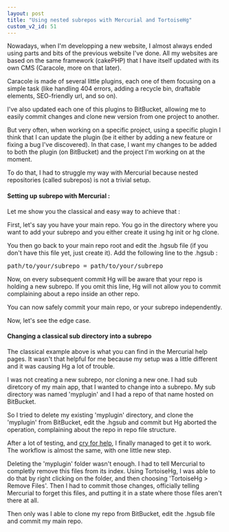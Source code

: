 ```yaml
---
layout: post
title: "Using nested subrepos with Mercurial and TortoiseHg"
custom_v2_id: 51
---
```


<p>Nowadays, when I'm developping a new website, I almost always ended using parts and bits of the previous website I've done. All my websites are based on the same framework (cakePHP) that I have itself updated with its own CMS (Caracole, more on that later).</p>
<p>Caracole is made of several little plugins, each one of them focusing on a simple task (like handling 404 errors, adding a recycle bin, draftable elements, SEO-friendly url, and so on).</p>
<p>I've also updated each one of this plugins to BitBucket, allowing me to easily commit changes and clone new version from one project to another.</p>
<p>But very often, when working on a specific project, using a specific plugin I think that I can update the plugin (be it either by adding a new feature or fixing a bug I've discovered). In that case, I want my changes to be added to both the plugin (on BitBucket) and the project I'm working on at the moment.</p>
<p>To do that, I had to struggle my way with Mercurial because nested repositories (called subrepos) is not a trivial setup.</p>
<h4>Setting up subrepo with Mercurial :</h4>
<p>Let me show you the classical and easy way to achieve that :</p>
<p>First, let's say you have your main repo. You go in the directory where you want to add your subrepo and you either create it using hg init or hg clone.</p>
<p>You then go back to your main repo root and edit the .hgsub file (if you don't have this file yet, just create it). Add the following line to the .hgsub :</p>
<pre lang="robots">path/to/your/subrepo = path/to/your/subrepo</pre>
<p>Now, on every subsequent commit Hg will be aware that your repo is holding a new subrepo. If you omit this line, Hg will not allow you to commit complaining about a repo inside an other repo.</p>
<p>You can now safely commit your main repo, or your subrepo independently.</p>
<p>Now, let's see the edge case.</p>
<h4>Changing a classical sub directory into a subrepo</h4>
<p>The classical example above is what you can find in the Mercurial help pages. It wasn't that helpful for me because my setup was a little different and it was causing Hg a lot of trouble.</p>
<p>I was not creating a new subrepo, nor cloning a new one. I had sub diretcory of my main app, that I wanted to change into a subrepo. My sub directory was named 'myplugin' and I had a repo of that name hosted on BitBucket.</p>
<p>So I tried to delete my existing 'myplugin' directory, and clone the 'myplugin' from BitBucket, edit the .hgsub and commit but Hg aborted the operation, complaining about the repo in repo file structure.</p>
<p>After a lot of testing, and <a href="http://stackoverflow.com/questions/2371330/what-is-the-correct-way-to-handle-nested-hg-repositories-with-mercurial-tortoiseh">cry for help</a>, I finally managed to get it to work. The workflow is almost the same, with one little new step.</p>
<p>Deleting the 'myplugin' folder wasn't enough. I had to tell Mercurial to completly remove this files from its index. Using TortoiseHg, I was able to do that by right clicking on the folder, and then choosing 'TortoiseHg &gt; Remove Files'. Then I had to commit those changes, officially telling Mercurial to forget this files, and putting it in a state where those files aren't there at all.</p>
<p>Then only was I able to clone my repo from BitBucket, edit the .hgsub file and commit my main repo.</p>